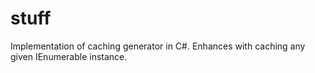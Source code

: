 # stuff

Implementation of caching generator in C#.
Enhances with caching any given IEnumerable instance.